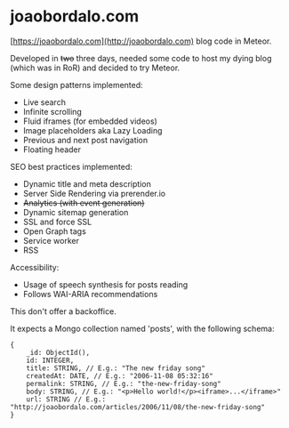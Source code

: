 # joaobordalo.com
[https://joaobordalo.com](http://joaobordalo.com) blog code in Meteor.

Developed in ~~two~~ three days, needed some code to host my dying blog (which was in RoR) and decided to try Meteor.

Some design patterns implemented:

- Live search
- Infinite scrolling
- Fluid iframes (for embedded videos)
- Image placeholders aka Lazy Loading
- Previous and next post navigation
- Floating header

SEO best practices implemented:

- Dynamic title and meta description
- Server Side Rendering via prerender.io
- ~~Analytics (with event generation)~~
- Dynamic sitemap generation
- SSL and force SSL
- Open Graph tags
- Service worker
- RSS

Accessibility:

- Usage of speech synthesis for posts reading
- Follows WAI-ARIA recommendations

This don't offer a backoffice.

It expects a Mongo collection named 'posts', with the following schema:
```
{
	_id: ObjectId(),
	id: INTEGER,
	title: STRING, // E.g.: "The new friday song"
	createdAt: DATE, // E.g.: "2006-11-08 05:32:16"
	permalink: STRING, // E.g.: "the-new-friday-song"
	body: STRING, // E.g.: "<p>Hello world!</p><iframe>...</iframe>"
	url: STRING // E.g.: "http://joaobordalo.com/articles/2006/11/08/the-new-friday-song"
}

```
